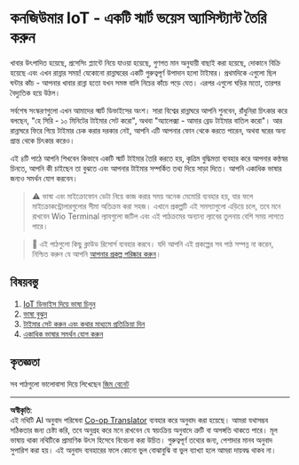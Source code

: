 <!--
CO_OP_TRANSLATOR_METADATA:
{
  "original_hash": "5de7dc1e2ddc402d415473bb795568d4",
  "translation_date": "2025-08-27T13:23:14+00:00",
  "source_file": "6-consumer/README.md",
  "language_code": "bn"
}
-->
# কনজিউমার IoT - একটি স্মার্ট ভয়েস অ্যাসিস্ট্যান্ট তৈরি করুন

খাবার উৎপাদিত হয়েছে, প্রসেসিং প্ল্যান্টে নিয়ে যাওয়া হয়েছে, গুণগত মান অনুযায়ী বাছাই করা হয়েছে, দোকানে বিক্রি হয়েছে এবং এখন রান্নার সময়! যেকোনো রান্নাঘরের একটি গুরুত্বপূর্ণ উপাদান হলো টাইমার। প্রথমদিকে এগুলো ছিল ঘন্টার কাঁচ - আপনার খাবার রান্না হতো যখন সমস্ত বালি নিচের কাঁচে পড়ে যেত। এরপর এগুলো ঘড়ির মতো, তারপর বৈদ্যুতিক হয়ে উঠল।

সর্বশেষ সংস্করণগুলো এখন আমাদের স্মার্ট ডিভাইসের অংশ। সারা বিশ্বের রান্নাঘরে আপনি শুনবেন, রাঁধুনিরা চিৎকার করে বলছেন, "হে সিরি - ১০ মিনিটের টাইমার সেট করো", অথবা "অ্যালেক্সা - আমার ব্রেড টাইমার বাতিল করো"। আর রান্নাঘরে ফিরে গিয়ে টাইমার চেক করার দরকার নেই, আপনি এটি আপনার ফোন থেকে করতে পারেন, অথবা ঘরের অন্য প্রান্ত থেকে চিৎকার করেও।

এই ৪টি পাঠে আপনি শিখবেন কিভাবে একটি স্মার্ট টাইমার তৈরি করতে হয়, কৃত্রিম বুদ্ধিমত্তা ব্যবহার করে আপনার কণ্ঠস্বর চিনতে, আপনি কী চাইছেন তা বুঝতে এবং আপনার টাইমার সম্পর্কিত তথ্য দিয়ে সাড়া দিতে। আপনি একাধিক ভাষার জন্যও সমর্থন যোগ করবেন।

> ⚠️ ভাষা এবং মাইক্রোফোন ডেটা নিয়ে কাজ করার সময় অনেক মেমোরি ব্যবহার হয়, যার ফলে মাইক্রোকন্ট্রোলারগুলোর সীমা অতিক্রম করা সহজ। এখানে প্রকল্পটি এই সমস্যাগুলো এড়িয়ে চলে, তবে মনে রাখবেন Wio Terminal ল্যাবগুলো জটিল এবং এই পাঠক্রমের অন্যান্য ল্যাবের তুলনায় বেশি সময় লাগতে পারে।

> 💁 এই পাঠগুলো কিছু ক্লাউড রিসোর্স ব্যবহার করবে। যদি আপনি এই প্রকল্পের সব পাঠ সম্পন্ন না করেন, নিশ্চিত করুন যে আপনি [আপনার প্রকল্প পরিষ্কার করুন](../clean-up.md)।

## বিষয়বস্তু

1. [IoT ডিভাইস দিয়ে ভাষা চিনুন](./lessons/1-speech-recognition/README.md)
1. [ভাষা বুঝুন](./lessons/2-language-understanding/README.md)
1. [টাইমার সেট করুন এবং কথার মাধ্যমে প্রতিক্রিয়া দিন](./lessons/3-spoken-feedback/README.md)
1. [একাধিক ভাষার সমর্থন যোগ করুন](./lessons/4-multiple-language-support/README.md)

## কৃতজ্ঞতা

সব পাঠগুলো ভালোবাসা দিয়ে লিখেছেন [জিম বেনেট](https://GitHub.com/JimBobBennett)

---

**অস্বীকৃতি**:  
এই নথিটি AI অনুবাদ পরিষেবা [Co-op Translator](https://github.com/Azure/co-op-translator) ব্যবহার করে অনুবাদ করা হয়েছে। আমরা যথাসম্ভব সঠিকতার জন্য চেষ্টা করি, তবে অনুগ্রহ করে মনে রাখবেন যে স্বয়ংক্রিয় অনুবাদে ত্রুটি বা অসঙ্গতি থাকতে পারে। মূল ভাষায় থাকা নথিটিকে প্রামাণিক উৎস হিসেবে বিবেচনা করা উচিত। গুরুত্বপূর্ণ তথ্যের জন্য, পেশাদার মানব অনুবাদ সুপারিশ করা হয়। এই অনুবাদ ব্যবহারের ফলে কোনো ভুল বোঝাবুঝি বা ভুল ব্যাখ্যা হলে আমরা দায়বদ্ধ থাকব না।